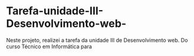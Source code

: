 # Tarefa-unidade-III-Desenvolvimento-web-
Neste projeto, realizei a tarefa da unidade III de Desenvolvimento web. Do curso Técnico em Informática para 

